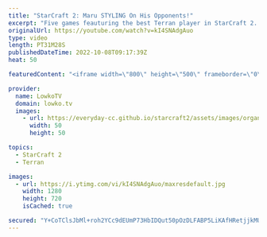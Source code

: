 ```yaml
---
title: "StarCraft 2: Maru STYLING On His Opponents!"
excerpt: "Five games feauturing the best Terran player in StarCraft 2. Maru in these games just can't stop cheesing, with the exception of the last one. In these SC2 games the South Korean Terran is going up against the Chinese players XY and Coffee.  Support my work on Patreon: https://www.patreon.com/lowkotv"
originalUrl: https://youtube.com/watch?v=kI4SNAdgAuo
type: video
length: PT31M28S
publishedDateTime: 2022-10-08T09:17:39Z
heat: 50

featuredContent: "<iframe width=\"800\" height=\"500\" frameborder=\"0\" src=\"https://www.youtube.com/embed/kI4SNAdgAuo\" allow=\"accelerometer; autoplay; encrypted-media; gyroscope; picture-in-picture\" allowfullscreen></iframe>"

provider:
  name: LowkoTV
  domain: lowko.tv
  images:
    - url: https://everyday-cc.github.io/starcraft2/assets/images/organizations/lowko.tv-50x50.jpg
      width: 50
      height: 50

topics:
  - StarCraft 2
  - Terran

images:
  - url: https://i.ytimg.com/vi/kI4SNAdgAuo/maxresdefault.jpg
    width: 1280
    height: 720
    isCached: true

secured: "Y+CoTClsJbMl+roh2YCc9dEUmP73HbIDQut50pOzDLFABP5LiKAfHRetjjkMU5FNAfcZ8NMmgaBlcuD3DfMMHVkqyw7Tj0iVnaNawo9nMHNMKd05ovClv4wHgKh1gmCE2lQRfACsEOI1B91xrwPtoFn0NV95zk4la6PfOg1Zyw5mbLV3RSuvdomursyqMJ6JxEbgT75M3KnYx+jjsMI62itCH+/vMWgEHvMm4ECIIYEMwa8r7LifqbqyDxcbmWWWpT/n0e3RTYC9ydLWYpjn+ighh1sfOHWJRG22DeoB7A3BZzpY1dZjP0tSHtGa/pEnWYw9/2XMe/JVvAgicTGj1BJ8ndr0IEzhve9B4l5bqTpnb0JxsRZCz000yEE3Dv5MHiidO0g+umGEbFYowGUg5rKIN2Ak75CXm1OrU4eT7h0=;RrGvg2VAAtG6/TsjY1E3Hw=="
---
```


